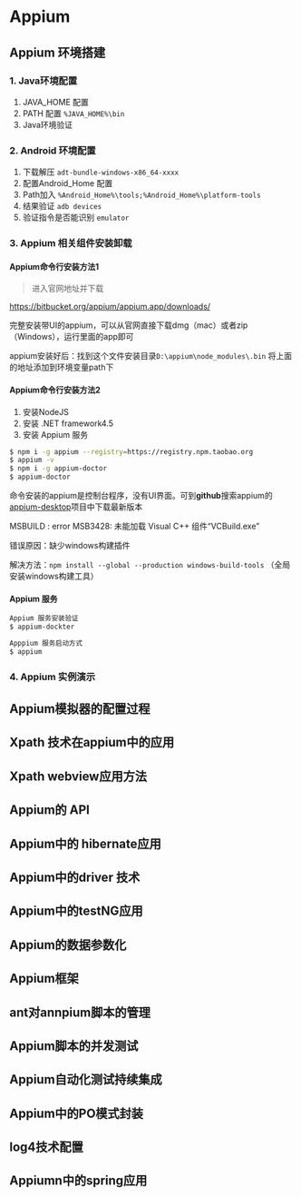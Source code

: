 # Appium

## Appium 环境搭建

### 1. Java环境配置

1. JAVA_HOME 配置
2. PATH 配置 `%JAVA_HOME%\bin`
3. Java环境验证

### 2. Android 环境配置

1. 下载解压 `adt-bundle-windows-x86_64-xxxx`
2. 配置Android_Home 配置
3. Path加入 `%Android_Home%\tools;%Android_Home%\platform-tools`
4. 结果验证 `adb devices`
5. 验证指令是否能识别 `emulator`

### 3. Appium 相关组件安装卸载

#### Appium命令行安装方法1

> 进入官网地址并下载

https://bitbucket.org/appium/appium.app/downloads/

完整安装带UI的appium，可以从官网直接下载dmg（mac）或者zip（Windows），运行里面的app即可

appium安装好后：找到这个文件安装目录`D:\appium\node_modules\.bin`
将上面的地址添加到环境变量path下

#### Appium命令行安装方法2

1. 安装NodeJS
2. 安装 .NET framework4.5
3. 安装 Appium 服务

```sh
$ npm i -g appium --registry=https://registry.npm.taobao.org
$ appium -v
$ npm i -g appium-doctor
$ appium-doctor
```

命令安装的appium是控制台程序，没有UI界面。可到**github**搜索appium的[appium-desktop](https://github.com/appium/appium-desktop/releases/tag/v1.11.0)项目中下载最新版本


MSBUILD : error MSB3428: 未能加载 Visual C++ 组件“VCBuild.exe”

错误原因：缺少windows构建插件

解决方法：`npm install --global --production windows-build-tools`  （全局安装windows构建工具）

#### Appium 服务

```sh
Appium 服务安装验证
$ appium-dockter

Apppium 服务启动方式
$ appium
```

### 4. Appium 实例演示

## Appium模拟器的配置过程

## Xpath 技术在appium中的应用

## Xpath webview应用方法

## Appium的 API

## Appium中的 hibernate应用

## Appium中的driver 技术

## Appium中的testNG应用

## Appium的数据参数化

## Appium框架

## ant对annpium脚本的管理

## Appium脚本的并发测试

## Appium自动化测试持续集成

## Appium中的PO模式封装

## log4技术配置

## Appiumn中的spring应用

